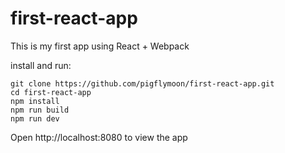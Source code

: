 # first-react-app
This is my first app using React + Webpack

install and run:

```
git clone https://github.com/pigflymoon/first-react-app.git
cd first-react-app
npm install
npm run build
npm run dev

```

Open http://localhost:8080 to view the app
